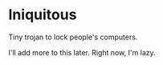 # Iniquitous
Tiny trojan to lock people's computers.

I'll add more to this later. Right now, I'm lazy.
